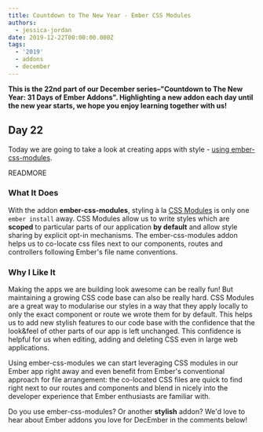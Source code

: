```yaml
---
title: Countdown to The New Year - Ember CSS Modules
authors:
  - jessica-jordan
date: 2019-12-22T00:00:00.000Z
tags:
  - '2019'
  - addons
  - december
---
```



**This is the 22nd part of our December series–"Countdown to The New Year: 31 Days of Ember Addons". Highlighting a new addon each day until the new year starts, we hope you enjoy learning together with us!**

## Day 22

Today we are going to take a look at creating apps with style - [using ember-css-modules](https://emberobserver.com/addons/ember-css-modules).

READMORE

### What It Does

With the addon **ember-css-modules**, styling à la [CSS Modules](https://github.com/css-modules/css-modules) is only one `ember install` away.
CSS Modules allow us to write styles which are **scoped** to particular parts of our application **by default** and allow style sharing by explicit opt-in mechanisms. The ember-css-modules addon helps us to co-locate css files next to our components, routes and controllers following Ember's file name conventions.

### Why I Like It

Making the apps we are building  look awesome can be really fun! But maintaining a growing CSS code base can also be really hard. CSS Modules are a great way to modularise our styles in a way that they apply locally to only the exact component or route we wrote them for by default. This helps us to add new stylish features to our code base with the confidence that the look&feel of other parts of our app is left unchanged. This confidence is helpful for us when editing, adding and deleting CSS even in large web applications.

Using ember-css-modules we can start leveraging CSS modules in our Ember app right away and even benefit from Ember's conventional approach for file arrangement: the co-located CSS files are quick to find right next to our routes and components and blend in nicely into the developer experience that Ember enthusiasts are familiar with.

Do you use ember-css-modules? Or another **stylish** addon? We'd love to hear about Ember addons you love for DecEmber in the comments below!
